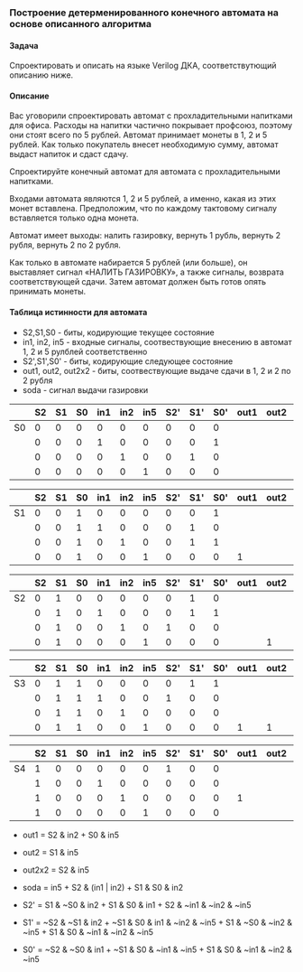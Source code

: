 ### Построение детерменированного конечного автомата на основе описанного алгоритма
#### Задача
Cпроектировать и описать на языке Verilog ДКА, соответствутющий описанию ниже.

#### Описание
Вас уговорили спроектировать автомат с прохладительными напитками для офиса. Расходы на напитки частично покрывает профсоюз, поэтому они стоят всего по 5 рублей. Автомат принимает монеты в 1, 2 и 5 рублей. Как только покупатель внесет необходимую сумму, автомат выдаст напиток и сдаст сдачу. 

Спроектируйте конечный автомат для автомата с прохладительными напитками. 

Входами автомата являются 1, 2 и 5 рублей, а именно, какая из этих монет вставлена. Предположим, что по каждому тактовому сигналу вставляется только одна монета. 

Автомат имеет выходы: налить газировку, вернуть 1 рубль, вернуть 2 рубля, вернуть 2 по 2 рубля. 

Как только в автомате набирается 5 рублей (или больше), он выставляет сигнал «НАЛИТЬ ГАЗИРОВКУ», а также сигналы, возврата соответствующей сдачи. Затем автомат должен быть готов опять принимать монеты.

#### Таблица истинности для автомата

- S2,S1,S0 - биты, кодирующие текущее состояние 
- in1, in2, in5 - входные сигналы, соотвествующие внесению в автомат 1, 2 и 5 рулблей соответственно
- S2',S1',S0' - биты, кодирующие следующее состояние
- out1, out2, out2x2 - биты, соотвествующие выдаче сдачи в 1, 2 и 2 по 2 рубля
- soda - сигнал выдачи газировки

|    | S2 | S1 | S0 | in1 | in2 | in5 | S2' | S1' | S0' | out1 | out2 | out2x2 | soda |
|----|----|----|----|-----|-----|-----|-----|-----|-----|------|------|--------|------|
| S0 | 0  | 0  | 0  | 0   | 0   | 0   | 0   | 0   | 0   |      |      |        |      |
|    | 0  | 0  | 0  | 1   | 0   | 0   | 0   | 0   | 1   |      |      |        |      |
|    | 0  | 0  | 0  | 0   | 1   | 0   | 0   | 1   | 0   |      |      |        |      |
|    | 0  | 0  | 0  | 0   | 0   | 1   | 0   | 0   | 0   |      |      |        | 1    |

|    | S2 | S1 | S0 | in1 | in2 | in5 | S2' | S1' | S0' | out1 | out2 | out2x2 | soda |
|----|----|----|----|-----|-----|-----|-----|-----|-----|------|------|--------|------|
| S1 | 0  | 0  | 1  | 0   | 0   | 0   | 0   | 0   | 1   |      |      |        |      |
|    | 0  | 0  | 1  | 1   | 0   | 0   | 0   | 1   | 0   |      |      |        |      |
|    | 0  | 0  | 1  | 0   | 1   | 0   | 0   | 1   | 1   |      |      |        |      |
|    | 0  | 0  | 1  | 0   | 0   | 1   | 0   | 0   | 0   | 1    |      |        | 1    |

|    | S2 | S1 | S0 | in1 | in2 | in5 | S2' | S1' | S0' | out1 | out2 | out2x2 | soda |
|----|----|----|----|-----|-----|-----|-----|-----|-----|------|------|--------|------|
| S2 | 0  | 1  | 0  | 0   | 0   | 0   | 0   | 1   | 0   |      |      |        |      |
|    | 0  | 1  | 0  | 1   | 0   | 0   | 0   | 1   | 1   |      |      |        |      |
|    | 0  | 1  | 0  | 0   | 1   | 0   | 1   | 0   | 0   |      |      |        |      |
|    | 0  | 1  | 0  | 0   | 0   | 1   | 0   | 0   | 0   |      | 1    |        | 1    |

|    | S2 | S1 | S0 | in1 | in2 | in5 | S2' | S1' | S0' | out1 | out2 | out2x2 | soda |
|----|----|----|----|-----|-----|-----|-----|-----|-----|------|------|--------|------|
| S3 | 0  | 1  | 1  | 0   | 0   | 0   | 0   | 1   | 1   |      |      |        |      |
|    | 0  | 1  | 1  | 1   | 0   | 0   | 1   | 0   | 0   |      |      |        |      |
|    | 0  | 1  | 1  | 0   | 1   | 0   | 0   | 0   | 0   |      |      |        | 1    |
|    | 0  | 1  | 1  | 0   | 0   | 1   | 0   | 0   | 0   | 1    | 1    |        | 1    |

|    | S2 | S1 | S0 | in1 | in2 | in5 | S2' | S1' | S0' | out1 | out2 | out2x2 | soda |
|----|----|----|----|-----|-----|-----|-----|-----|-----|------|------|--------|------|
| S4 | 1  | 0  | 0  | 0   | 0   | 0   | 1   | 0   | 0   |      |      |        |      |
|    | 1  | 0  | 0  | 1   | 0   | 0   | 0   | 0   | 0   |      |      |        | 1    |
|    | 1  | 0  | 0  | 0   | 1   | 0   | 0   | 0   | 0   | 1    |      |        | 1    |
|    | 1  | 0  | 0  | 0   | 0   | 1   | 0   | 0   | 0   |      |      | 1      | 1    |

- out1 = S2 & in2 + S0 & in5
- out2 = S1 & in5
- out2x2 = S2 & in5

- soda = in5 + S2 & (in1 | in2) + S1 & S0 & in2

- S2' = S1 & ~S0 & in2 + S1 & S0 & in1 + S2 & ~in1 & ~in2 & ~in5
- S1' = ~S2 & ~S1 & in2 + ~S1 & S0 & in1 & ~in2 & ~in5 + S1 & ~S0 & ~in2 & ~in5 + S1 & S0 & ~in1 & ~in2 & ~in5
- S0' = ~S2 & ~S0 & in1 + ~S1 & S0 & ~in1 & ~in5 + S1 & S0 & ~in1 & ~in2 & ~in5
